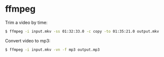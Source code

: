 # ffmpeg

Trim a video by time:
```bash
$ ffmpeg -i input.mkv -ss 01:32:33.0 -c copy -to 01:35:21.0 output.mkv
```

Convert video to mp3:
```bash
$ ffmpeg -i input.mkv -vn -f mp3 output.mp3
```
